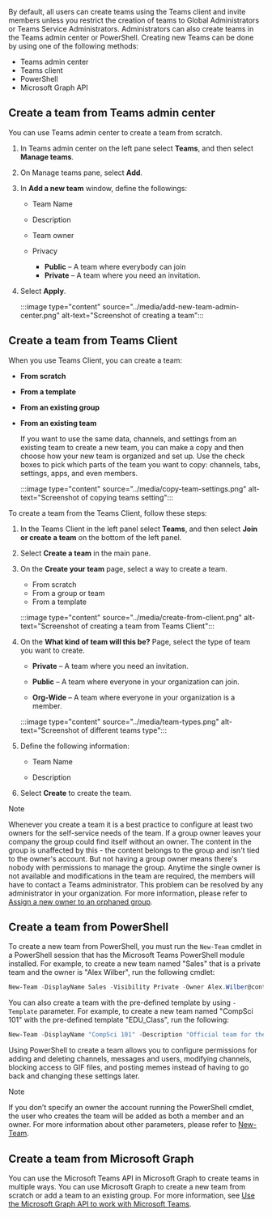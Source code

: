 By default, all users can create teams using the Teams client and invite members unless you restrict the creation of teams to Global Administrators or Teams Service Administrators. Administrators can also create teams in the Teams admin center or PowerShell. Creating new Teams can be done by using one of the following methods:

- Teams admin center
- Teams client
- PowerShell 
- Microsoft Graph API 

## Create a team from Teams admin center 

You can use Teams admin center to create a team from scratch.

1. In Teams admin center on the left pane select **Teams**, and then select **Manage teams**.
2. On Manage teams pane, select **Add**.  
3. In **Add a new team** window, define the followings:

	- Team Name
	- Description
	- Team owner
	- Privacy

		- **Public** – A team where everybody can join
		- **Private** – A team where you need an invitation.

4. Select **Apply**.

	:::image type="content" source="../media/add-new-team-admin-center.png" alt-text="Screenshot of creating a team":::  

## Create a team from Teams Client

When you use Teams Client, you can create a team:

- **From scratch**
- **From a template**
- **From an existing group**
- **From an existing team**

	If you want to use the same data, channels, and settings from an existing team to create a new team, you can make a copy and then choose how your new team is organized and set up. Use the check boxes to pick which parts of the team you want to copy: channels, tabs, settings, apps, and even members.
	
	 :::image type="content" source="../media/copy-team-settings.png" alt-text="Screenshot of copying teams setting":::


To create a team from the Teams Client, follow these steps:

1. In the Teams Client in the left panel select **Teams**, and then select **Join or create a team** on the bottom of the left panel.

2. Select **Create a team** in the main pane.

3. On the **Create your team** page, select a way to create a team. 

	- From scratch
	- From a group or team
	- From a template

	:::image type="content" source="../media/create-from-client.png" alt-text="Screenshot of creating a team from Teams Client":::  


4. On the **What kind of team will this be?** Page, select the type of team you want to create. 

	- **Private** – A team where you need an invitation.

	- **Public** – A team where everyone in your organization can join.

	- **Org-Wide** – A team where everyone in your organization is a member.

	:::image type="content" source="../media/team-types.png" alt-text="Screenshot of different teams type":::

5. Define the following information:

	- Team Name

	- Description

6. Select **Create** to create the team.

 
> [!NOTE] 
> Whenever you create a team it is a best practice to configure at least two owners for the self-service needs of the team. If a group owner leaves your company the group could find itself without an owner. The content in the group is unaffected by this - the content belongs to the group and isn't tied to the owner's account. But not having a group owner means there's nobody with permissions to manage the group. Anytime the single owner is not available and modifications in the team are required, the members will have to contact a Teams administrator. This problem can be resolved by any administrator in your organization. For more information, please refer to [Assign a new owner to an orphaned group](https://support.office.com/article/assign-a-new-owner-to-an-orphaned-group-86bb3db6-8857-45d1-95c8-f6d540e45732?azure-portal=true).

 

## Create a team from PowerShell

To create a new team from PowerShell, you must run the ```New-Team``` cmdlet in a PowerShell session that has the Microsoft Teams PowerShell module installed. For example, to create a new team named "Sales" that is a private team and the owner is "Alex Wilber", run the following cmdlet:

```powershell
New-Team -DisplayName Sales -Visibility Private -Owner Alex.Wilber@contoso.com -Description "This is a team for the Sales Department."
``` 
You can also create a team with the pre-defined template by using ```-Template``` parameter. For example, to create a new team named "CompSci 101" with the pre-defined template "EDU_Class", run the following:

```powershell
New-Team -DisplayName "CompSci 101" -Description "Official team for the CompSci 101 Class." -Template EDU_Class
```

Using PowerShell to create a team allows you to configure permissions for adding and deleting channels, messages and users, modifying channels, blocking access to GIF files, and posting memes instead of having to go back and changing these settings later.


> [!NOTE]
> If you don’t specify an owner the account running the PowerShell cmdlet, the user who creates the team will be added as both a member and an owner. For more information about other parameters, please refer to [New-Team](/powershell/module/teams/new-team). 

## Create a team from Microsoft Graph
You can use the Microsoft Teams API in Microsoft Graph to create teams in multiple ways. You can use Microsoft Graph to create a new team from scratch or add a team to an existing group. For more information, see [Use the Microsoft Graph API to work with Microsoft Teams](/graph/api/resources/teams-api-overview).
 
